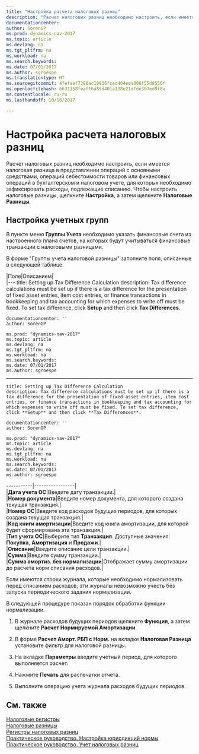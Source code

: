 ```yaml
---
title: "Настройка расчета налоговых разниц"
description: "Расчет налоговых разниц необходимо настроить, если имеется налоговая разница в представлении операций с основными средствами, операций себестоимости товаров или финансовых операций в бухгалтерском и налоговом учете, для которых необходимо зафиксировать расходы, подлежащие списанию. Чтобы настроить налоговые разницы, щелкните **Настройка**, а затем щелкните **Налоговые разницы**."
documentationcenter: 
author: SorenGP
ms.prod: dynamics-nav-2017
ms.topic: article
ms.devlang: na
ms.tgt_pltfrm: na
ms.workload: na
ms.search.keywords: 
ms.date: 07/01/2017
ms.author: sgroespe
ms.translationtype: HT
ms.sourcegitcommit: 4fefaef7380ac10836fcac404eea006f55d8556f
ms.openlocfilehash: 6631158feaff6a85d401a138e21dfde307ed9f8a
ms.contentlocale: ru-ru
ms.lasthandoff: 10/16/2017

---
```

# <a name="setting-up-tax-difference-calculation"></a>Настройка расчета налоговых разниц
Расчет налоговых разниц необходимо настроить, если имеется налоговая разница в представлении операций с основными средствами, операций себестоимости товаров или финансовых операций в бухгалтерском и налоговом учете, для которых необходимо зафиксировать расходы, подлежащие списанию. Чтобы настроить налоговые разницы, щелкните **Настройка**, а затем щелкните **Налоговые Разницы**.  
  
## <a name="setting-up-posting-groups"></a>Настройка учетных групп  
 В пункте меню **Группы Учета** необходимо указать финансовые счета из настроенного плана счетов, на которых будут учитываться финансовые транзакции с налоговыми разницами.  
  
 В форме "Группы учета налоговой разницы" заполните поля, описанные в следующей таблице.  
  
|Поле|Описанием|  
|---
    title: Setting up Tax Difference Calculation 
    description: Tax difference calculations must be set up if there is a tax difference for the presentation of fixed asset entries, item cost entries, or finance transactions in bookkeeping and tax accounting for which expenses to write off must be fixed. To set tax difference, click **Setup** and then click **Tax Differences**.
    
    documentationcenter: ''
    author: SorenGP

    ms.prod: "dynamics-nav-2017"
    ms.topic: article
    ms.devlang: na
    ms.tgt_pltfrm: na
    ms.workload: na
    ms.search.keywords:
    ms.date: 07/01/2017
    ms.author: sgroespe

------
    title: Setting up Tax Difference Calculation 
    description: Tax difference calculations must be set up if there is a tax difference for the presentation of fixed asset entries, item cost entries, or finance transactions in bookkeeping and tax accounting for which expenses to write off must be fixed. To set tax difference, click **Setup** and then click **Tax Differences**.
    
    documentationcenter: ''
    author: SorenGP

    ms.prod: "dynamics-nav-2017"
    ms.topic: article
    ms.devlang: na
    ms.tgt_pltfrm: na
    ms.workload: na
    ms.search.keywords:
    ms.date: 07/01/2017
    ms.author: sgroespe

-----------|-----------------|  
|**Дата учета ОС**|Введите дату транзакции.|  
|**Номер документа**|Введите номер документа, для которого создана текущая транзакция.|  
|**Номер ОС**|Введите код расходов будущих периодов, для которых создана текущая транзакция.|  
|**Код книги амортизации**|Введите код книги амортизации, для которой будет сформирована эта транзакция.|  
|**Тип учета ОС**|Выберите тип **Транзакция**. Доступные значения: **Покупка**, **Амортизация** и **Продажи**.|  
|**Описание**|Введите описание цели транзакции.|  
|**Сумма**|Введите сумму транзакции.|  
|**Сумма амортиз. без нормализации**|Отображает сумму амортизации до расчета норм списания расходов.|  
  
 Если имеются строки журнала, которые необходимо нормализовать перед списанием расходов, эти журналы невозможно учесть без запуска периодического задания нормализации.  
  
 В следующей процедуре показан порядок обработки функции нормализации.  
  
1.  В журнале расходов будущих периодов щелкните **Функция**, а затем щелкните **Расчет Нормируемой Амортизации**.  
  
2.  В форме **Расчет Аморт. РБП с Норм.** на вкладке **Налоговая Разница** установите фильтр для налоговой разницы.  
  
3.  На вкладке **Параметры** введите учетный период, для которого выполняется расчет.  
  
4.  Нажмите **Печать** для распечатки отчета.  
  
5.  Выполните операцию учета журнала расходов будущих периодов.  
  
## <a name="see-also"></a>См. также  
 [Налоговые регистры](tax-registers.md)   
 [Налоговые разницы](assetId:///e42ca8e7-1cee-4fb8-9f71-e596f29cabc3)   
 [Регистры налоговых разниц](tax-difference-registers.md)   
 [Практическое руководство. Настройка юрисдикций нормы](how-to-set-up-norm-jurisdictions.md)   
 [Практическое руководство. Учет налоговых разниц](how-to-post-tax-differences.md)

